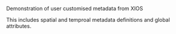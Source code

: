 Demonstration of user customised metadata from XIOS

This includes spatial and temproal metadata definitions and global attributes.
